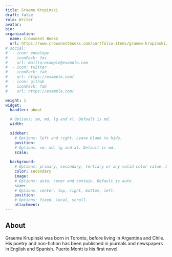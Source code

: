 ```yaml
---
title: Graeme Krupinski
draft: false
role: Writer
avatar:
bio:
organization:
  name: Crowsnest Books
  url: https://www.crowsnestbooks.com/portfolio-items/graeme-krupinski/
# social:
#  - icon: envelope
#    iconPack: fas
#    url: mailto:example@example.com
#  - icon: twitter
#    iconPack: fab
#    url: https://example.com/
#  - icon: github
#    iconPack: fab
#    url: https://example.com/

weight: 1
widget:
  handler: about

  # Options: sm, md, lg and xl. Default is md.
  width:

  sidebar:
    # Options: left and right. Leave blank to hide.
    position:
    # Options: sm, md, lg and xl. Default is md.
    scale:
  
  background:
    # Options: primary, secondary, tertiary or any valid color value. Default is primary.
    color: secondary
    image:
    # Options: auto, cover and contain. Default is auto.
    size:
    # Options: center, top, right, bottom, left.
    position:
    # Options: fixed, local, scroll.
    attachment: 
---
```


## About

Graeme Krupinski was born in Toronto, before living in Argentina and Chile. His poetry and non-fiction has been published in journals and newspapers in English and Spanish. Puerto Montt is his first novel.
